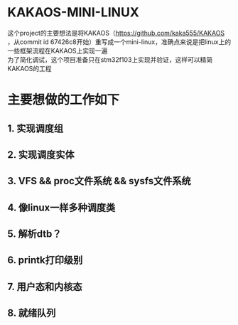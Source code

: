 # KAKAOS-MINI-LINUX
这个project的主要想法是将KAKAOS（https://github.com/kaka555/KAKAOS ，从commit id 67426c8开始）重写成一个mini-linux，准确点来说是把linux上的一些框架流程在KAKAOS上实现一遍<br>
为了简化调试，这个项目准备只在stm32f103上实现并验证，这样可以精简KAKAOS的工程

# 主要想做的工作如下
## 1. 实现调度组
## 2. 实现调度实体
## 3. VFS && proc文件系统 && sysfs文件系统
## 4. 像linux一样多种调度类
## 5. 解析dtb？
## 6. printk打印级别
## 7. 用户态和内核态
## 8. 就绪队列
